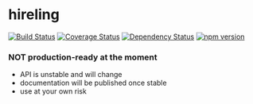 # hireling

[![Build Status](https://travis-ci.org/Hireling/hireling.svg?branch=master)](https://travis-ci.org/Hireling/hireling)
[![Coverage Status](https://coveralls.io/repos/github/Hireling/hireling/badge.svg?branch=master)](https://coveralls.io/github/Hireling/hireling?branch=master)
[![Dependency Status](https://david-dm.org/hireling/hireling/status.svg)](https://david-dm.org/hireling/hireling)
[![npm version](https://badge.fury.io/js/hireling.svg)](https://badge.fury.io/js/hireling)

### **NOT production-ready at the moment**
  - API is unstable and will change
  - documentation will be published once stable
  - use at your own risk
